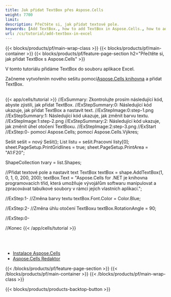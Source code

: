 ```yaml
---
title: Jak přidat TextBox přes Aspose.Cells
weight: 7700
limit:
description: Přečtěte si, jak přidat textové pole.
keywords: [Add TextBox., how to add TextBox in Aspose.Cells., how to add TextBox using Aspose.Cells]
url: /cs/tutorial/add-textbox-in-excel
---
```

{{< blocks/products/pf/main-wrap-class >}}
{{< blocks/products/pf/main-container >}}
{{< blocks/products/pf/feature-page-section h2="Přečtěte si, jak přidat TextBox s Aspose.Cells" >}}

<p>
V tomto tutoriálu přidáme TextBox do souboru aplikace Excel.
</p>

<p>
 Začneme vytvořením nového sešitu pomocí<a href="https://www.nuget.org/packages/Aspose.Cells">Aspose.Cells knihovna</a> a přidat TextBox.
</p>

<br />
{{< app/cells/tutorial >}}
//ExSummary: Zkontrolujte prosím následující kód, abyste zjistili, jak přidat TextBox.
//ExStepSummary:0: Následující kód ukazuje, jak přidat TextBox a nastavit text.
//ExStepImage:0:step-1.png
//ExStepSummary:1: Následující kód ukazuje, jak změnit barvu textu.
//ExStepImage:1:step-2.png
//ExStepSummary:2: Následující kód ukazuje, jak změnit úhel otočení TextBoxu.
//ExStepImage:2:step-3.png
//ExStart
//ExStep:0-
pomocí Aspose.Cells;
pomocí Aspose.Cells.Výkres;

Sešit sešit = nový Sešit();
List listu = sešit.Pracovní listy[0];
sheet.PageSetup.PrintGridlines = true;
sheet.PageSetup.PrintArea = "A1:F20";

ShapeCollection tvary = list.Shapes;

//Přidat textové pole a nastavit text
TextBox textBox = shape.AddTextBox(1, 0, 1, 0, 200, 200);
textBox.Text = "Aspose.Cells for .NET je knihovna programovacích tříd, která umožňuje vývojářům softwaru manipulovat a zpracovávat tabulkové soubory v rámci jejich vlastních aplikací.";

//ExStep:1-
//Změna barvy textu
textBox.Font.Color = Color.Blue;

//ExStep:2-
//Změna úhlu otočení TextBoxu
textBox.RotationAngle = 90;

//ExStep:0-

//Konec
{{< /app/cells/tutorial >}}
<br />

<br />
<br />
<div class="code-sample">
    <ul class="link-list">
        <li class="link-item"><a href="https://docs.aspose.com/cells/net/installation/">Instalace Aspose.Cells</a></li>
        <li class="link-item"><a href="https://products.aspose.app/cells/editor/">Aspose.Cells Redaktor</a></li>
    </ul>
</div>

{{< /blocks/products/pf/feature-page-section >}}
{{< /blocks/products/pf/main-container >}}
{{< /blocks/products/pf/main-wrap-class >}}

{{< blocks/products/products-backtop-button >}}